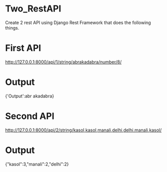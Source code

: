 # Two_RestAPI
Create 2 rest API using Django Rest Framework that does the following things.
# First API
http://127.0.0.1:8000/api/1/string/abrakadabra/number/8/
# Output
{'Output':abr akadabra}
# Second API
http://127.0.0.1:8000/api/2/string/kasol,kasol,manali,delhi,delhi,manali,kasol/
# Output
{"kasol":3,"manali":2,"delhi":2}
